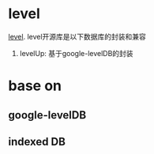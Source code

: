 # level
[level](https://github.com/Level/level).
level开源库是以下数据库的封装和兼容
1. levelUp: 基于google-levelDB的封装

# base on
## google-levelDB

## indexed DB
